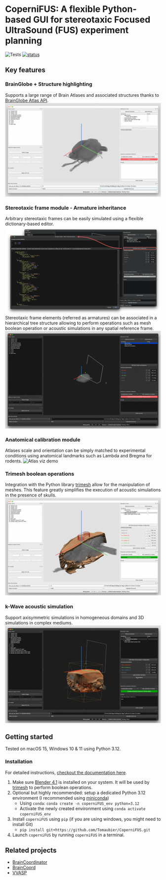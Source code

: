 # CoperniFUS: A flexible Python-based GUI for stereotaxic Focused UltraSound (FUS) experiment planning

![Tests](https://github.com/Tomaubier/CoperniFUS/actions/workflows/python-app.yml/badge.svg) [![status](https://joss.theoj.org/papers/a1d9b1796f62be795d8b3390161dd46e/status.svg)](https://joss.theoj.org/papers/a1d9b1796f62be795d8b3390161dd46e)

## Key features

### BrainGlobe + Structure highlighting
Supports a large range of Brain Atlases and associated structures thanks to [BrainGlobe Atlas API](https://brainglobe.info/documentation/brainglobe-atlasapi/index.html).
![Atlas viz demo](docs/_static/1_atlas_demo.gif)

### Stereotaxic frame module - Armature inheritance
Arbitrary stereotaxic frames can be easily simulated using a flexible dictionary-based editor.
![Armature config editor](docs/_static/armature_config_editor.png)
Stereotaxic frame elements (referred as armatures) can be associated in a hierarchical tree structure allowing to perform operations such as mesh boolean operation or acoustic simulations in any spatial reference frame.
![Armature inheritance demo](docs/_static/2_arm_heritance_demo.gif)

### Anatomical calibration module
Atlases scale and orientation can be simply matched to experimental conditions using anatomical landmarks such as Lambda and Bregma for rodents.
![Atlas viz demo](docs/_static/3_anatomical_calib_demo.gif)

### Trimesh boolean operations
Integration with the Python library [trimesh](https://trimesh.org) allow for the manipulation of meshes. This feature greatly simplifies the execution of acoustic simulations in the presence of skulls.
![Trimesh integration demo](docs/_static/4_boolean_operations_demo.gif)

### k-Wave acoustic simulation
Support axisymmetric simulations in homogeneous domains and 3D simulations in complex mediums.
![k-Wave integration demo](docs/_static/5_kwave_demo.gif)

## Getting started
Tested on macOS 15, Windows 10 & 11 using Python 3.12.

### Installation
For detailed instructions, [checkout the documentation here](https://copernifus.readthedocs.io/en/latest/index.html).

1. Make sure [Blender 4.1](https://download.blender.org/release/Blender4.1/) is installed on your system. It will be used by [trimesh](https://trimesh.org) to perform boolean operations.
2. Optional but highly recommended: setup a dedicated Python 3.12 environment (I recommended using [miniconda](https://docs.anaconda.com/miniconda/install/))
    - Using `conda`: `conda create -n coperniFUS_env python=3.12`
    - Activate the newly created environment using `conda activate coperniFUS_env`
3. Install `coperniFUS` using `pip` (if you are using windows, you might need to install Git)
    - `pip install git+https://github.com/Tomaubier/CoperniFUS.git`
4. Launch `coperniFUS` by running `coperniFUS` in a terminal.

## Related projects
- [BrainCoordinator](https://github.com/simonarvin/braincoordinator)
- [BrainCoord](https://github.com/RicardoRios46/BrainCoord)
- [VVASP](https://github.com/spkware/vvasp)
